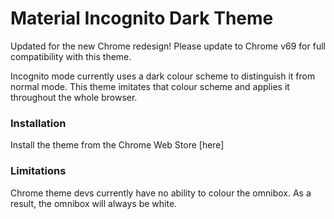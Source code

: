 # Material Incognito Dark Theme

Updated for the new Chrome redesign! Please update to Chrome v69 for full compatibility with this theme. 

Incognito mode currently uses a dark colour scheme to distinguish it from normal mode. This theme imitates that colour scheme and applies it throughout the whole browser.

### Installation
Install the theme from the Chrome Web Store [here]

### Limitations
Chrome theme devs currently have no ability to colour the omnibox. As a result, the omnibox will always be white.
